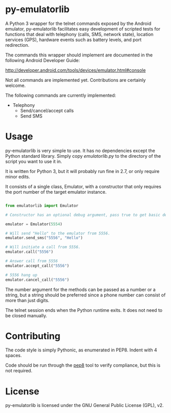 py-emulatorlib
==============

A Python 3 wrapper for the telnet commands exposed by the Android emulator, py-emulatorlib facilitates easy development of scripted tests for functions that deal with telephony (calls, SMS, network state), location services (GPS), hardware events such as battery levels, and port redirection.

The commands this wrapper should implement are documented in the following Android Developer Guide:

http://developer.android.com/tools/devices/emulator.html#console

Not all commands are implemented yet. Contributions are certainly welcome.

The following commands are currently implemented:

* Telephony
  * Send/cancel/accept calls
  * Send SMS

Usage
=====

py-emulatorlib is very simple to use. It has no dependencies except the Python standard library. Simply copy *emulatorlib.py* to the directory of the script you want to use it in.

It is written for Python 3, but it will probably run fine in 2.7, or only require minor edits.

It consists of a single class, Emulator, with a constructor that only requires the port number of the target emulator instance.

```python

from emulatorlib import Emulator

# Constructor has an optional debug argument, pass true to get basic debug info.

emulator = Emulator(5554)

# Will send "Hello" to the emulator from 5556.
emulator.send_sms("5556", "Hello")

# Will initiate a call from 5556.
emulator.call("5556")

# Answer call from 5556
emulator.accept_call("5556")

# 5556 hang up
emulator.cancel_call("5556")

```

The number argument for the methods can be passed as a number or a string, but a string should be preferred since a phone number can consist of more than just digits.

The telnet session ends when the Python runtime exits. It does not need to be closed manually.

Contributing
============

The code style is simply Pythonic, as enumerated in PEP8. Indent with 4 spaces.

Code should be run through the [pep8][1] tool to verify compliance, but this is not required.

[1]: https://pypi.python.org/pypi/pep8

License
=======

py-emulatorlib is licensed under the GNU General Public License (GPL), v2.
